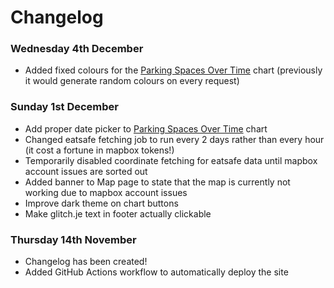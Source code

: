 # Changelog

### Wednesday 4th December
* Added fixed colours for the [Parking Spaces Over Time](http://localhost:3000/charts/transport/parking-over-time) chart (previously it would generate random colours on every request)

### Sunday 1st December
* Add proper date picker to [Parking Spaces Over Time](http://localhost:3000/charts/transport/parking-over-time) chart
* Changed eatsafe fetching job to run every 2 days rather than every hour (it cost a fortune in mapbox tokens!)
* Temporarily disabled coordinate fetching for eatsafe data until mapbox account issues are sorted out
* Added banner to Map page to state that the map is currently not working due to mapbox account issues
* Improve dark theme on chart buttons
* Make glitch.je text in footer actually clickable

### Thursday 14th November
* Changelog has been created!
* Added GitHub Actions workflow to automatically deploy the site